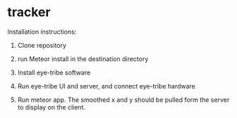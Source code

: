 # tracker

Installation instructions:

1. Clone repository

2. run Meteor install in the destination directory

3. Install eye-tribe software

4. Run eye-tribe UI and server, and connect eye-tribe hardware

5. Run meteor app. The smoothed x and y should be pulled form the server to display on the client. 
